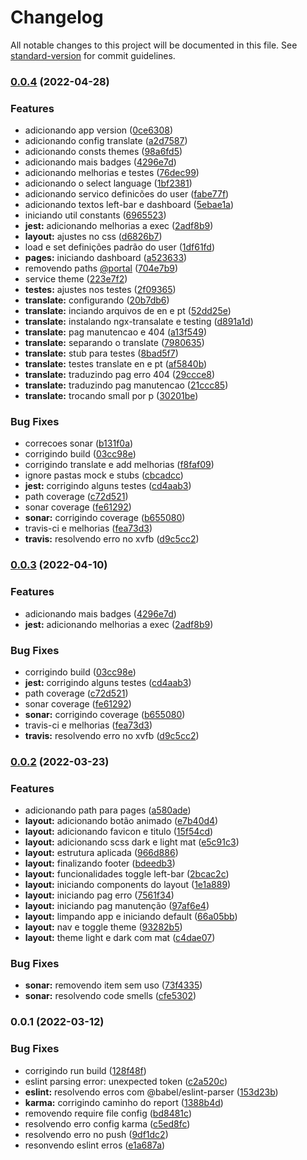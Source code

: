 # Changelog

All notable changes to this project will be documented in this file. See [standard-version](https://github.com/conventional-changelog/standard-version) for commit guidelines.

### [0.0.4](https://github.com/martins86/mfe-portal/compare/v0.0.2...v0.0.4) (2022-04-28)

### Features

- adicionando app version ([0ce6308](https://github.com/martins86/mfe-portal/commit/0ce63081543f3286ec2537e9cb664ef37afb6802))
- adicionando config translate ([a2d7587](https://github.com/martins86/mfe-portal/commit/a2d7587daf5d170adb246b1e949438545686350a))
- adicionando consts themes ([98a6fd5](https://github.com/martins86/mfe-portal/commit/98a6fd5e73c6a2c957137911c287ad1a7598f78a))
- adicionando mais badges ([4296e7d](https://github.com/martins86/mfe-portal/commit/4296e7d873239b698f9eeb1cb34acc80721a76df))
- adicionando melhorias e testes ([76dec99](https://github.com/martins86/mfe-portal/commit/76dec99cbac5be3e45bfd2ad5dbe3c21026b90e5))
- adicionando o select language ([1bf2381](https://github.com/martins86/mfe-portal/commit/1bf2381b23506af8445d2f23bc5ba02f9dae950a))
- adicionando servico definicões do user ([fabe77f](https://github.com/martins86/mfe-portal/commit/fabe77f0cd192fd952fad37ad9e3f96b3e25d479))
- adicionando textos left-bar e dashboard ([5ebae1a](https://github.com/martins86/mfe-portal/commit/5ebae1ae3db3e0ff2ba7bfff127e3dfb7e9b20ca))
- iniciando util constants ([6965523](https://github.com/martins86/mfe-portal/commit/6965523f108ff20c42e1be3d380d13d3c9226cd6))
- **jest:** adicionando melhorias a exec ([2adf8b9](https://github.com/martins86/mfe-portal/commit/2adf8b92a12a9dc96541997d6cac579c632e1ad0))
- **layout:** ajustes no css ([d6826b7](https://github.com/martins86/mfe-portal/commit/d6826b7f8f2caa8bf21c7b2312e7e1299db9bb99))
- load e set definições padrão do user ([1df61fd](https://github.com/martins86/mfe-portal/commit/1df61fdfb427877b21d6ce1a5d3a7dd20b1af2da))
- **pages:** iniciando dashboard ([a523633](https://github.com/martins86/mfe-portal/commit/a523633a264f0359f510d76d036e42371a265c56))
- removendo paths [@portal](https://github.com/portal) ([704e7b9](https://github.com/martins86/mfe-portal/commit/704e7b9161ae26ffc6dca7c8e2e30a067d946f58))
- service theme ([223e7f2](https://github.com/martins86/mfe-portal/commit/223e7f276b3b2d655e9d2d6ed567b5c6e8d27c89))
- **testes:** ajustes nos testes ([2f09365](https://github.com/martins86/mfe-portal/commit/2f093655a6bd8f794efd9c5ec4e93ef9ad771940))
- **translate:** configurando ([20b7db6](https://github.com/martins86/mfe-portal/commit/20b7db646c949fe24a6a05fd6cc5f369d3d714c0))
- **translate:** inciando arquivos de en e pt ([52dd25e](https://github.com/martins86/mfe-portal/commit/52dd25ef0d1630ccd887fcb860d7501bddc5065f))
- **translate:** instalando ngx-transalate e testing ([d891a1d](https://github.com/martins86/mfe-portal/commit/d891a1dce01a738d670e1b841178c7260be4a1ed))
- **translate:** pag manutencao e 404 ([a13f549](https://github.com/martins86/mfe-portal/commit/a13f54941eb9719c3d0e90d810feb5d0d05105e7))
- **translate:** separando o translate ([7980635](https://github.com/martins86/mfe-portal/commit/798063574966b71fbd5bbd4ff25d4b3506dc1948))
- **translate:** stub para testes ([8bad5f7](https://github.com/martins86/mfe-portal/commit/8bad5f7d30f30ac326574f7fd46b5666efcfb3b1))
- **translate:** testes translate en e pt ([af5840b](https://github.com/martins86/mfe-portal/commit/af5840b8038de9692242feaa2aff926698b2a1c2))
- **translate:** traduzindo pag erro 404 ([29ccce8](https://github.com/martins86/mfe-portal/commit/29ccce8bf53084d271f5768a903699e160ff4037))
- **translate:** traduzindo pag manutencao ([21ccc85](https://github.com/martins86/mfe-portal/commit/21ccc85c7ad052bf4d12c65cfe23f1140844108a))
- **translate:** trocando small por p ([30201be](https://github.com/martins86/mfe-portal/commit/30201be58e1150858f4cfdd4bc8a1796d7e3d7c5))

### Bug Fixes

- correcoes sonar ([b131f0a](https://github.com/martins86/mfe-portal/commit/b131f0a857e2394ed7f925a4f39228ae27a63fd2))
- corrigindo build ([03cc98e](https://github.com/martins86/mfe-portal/commit/03cc98ebc671c8ad3f3ec4021e625ee7b000b257))
- corrigindo translate e add melhorias ([f8faf09](https://github.com/martins86/mfe-portal/commit/f8faf098c6d0842f4a5b03f9fb26e16b46ca79b0))
- ignore pastas mock e stubs ([cbcadcc](https://github.com/martins86/mfe-portal/commit/cbcadcc2f27903b639d8e78621d857668010a443))
- **jest:** corrigindo alguns testes ([cd4aab3](https://github.com/martins86/mfe-portal/commit/cd4aab3e1404f41b334e9d9e3720ff09918d5887))
- path coverage ([c72d521](https://github.com/martins86/mfe-portal/commit/c72d521cda62f0fb6843be26b7007cb9a98409d5))
- sonar coverage ([fe61292](https://github.com/martins86/mfe-portal/commit/fe61292ba169463841d1fb963dfd0b7961a059a6))
- **sonar:** corrigindo coverage ([b655080](https://github.com/martins86/mfe-portal/commit/b65508053fdfde3e3439c4bec747590ef73689bc))
- travis-ci e melhorias ([fea73d3](https://github.com/martins86/mfe-portal/commit/fea73d30e5b4b61e165f037563f06c818e61e3de))
- **travis:** resolvendo erro no xvfb ([d9c5cc2](https://github.com/martins86/mfe-portal/commit/d9c5cc2e39364ec7928ec3a84ff6afbc2fe09c0c))

### [0.0.3](https://github.com/martins86/mfe-portal/compare/v0.0.2...v0.0.3) (2022-04-10)

### Features

- adicionando mais badges ([4296e7d](https://github.com/martins86/mfe-portal/commit/4296e7d873239b698f9eeb1cb34acc80721a76df))
- **jest:** adicionando melhorias a exec ([2adf8b9](https://github.com/martins86/mfe-portal/commit/2adf8b92a12a9dc96541997d6cac579c632e1ad0))

### Bug Fixes

- corrigindo build ([03cc98e](https://github.com/martins86/mfe-portal/commit/03cc98ebc671c8ad3f3ec4021e625ee7b000b257))
- **jest:** corrigindo alguns testes ([cd4aab3](https://github.com/martins86/mfe-portal/commit/cd4aab3e1404f41b334e9d9e3720ff09918d5887))
- path coverage ([c72d521](https://github.com/martins86/mfe-portal/commit/c72d521cda62f0fb6843be26b7007cb9a98409d5))
- sonar coverage ([fe61292](https://github.com/martins86/mfe-portal/commit/fe61292ba169463841d1fb963dfd0b7961a059a6))
- **sonar:** corrigindo coverage ([b655080](https://github.com/martins86/mfe-portal/commit/b65508053fdfde3e3439c4bec747590ef73689bc))
- travis-ci e melhorias ([fea73d3](https://github.com/martins86/mfe-portal/commit/fea73d30e5b4b61e165f037563f06c818e61e3de))
- **travis:** resolvendo erro no xvfb ([d9c5cc2](https://github.com/martins86/mfe-portal/commit/d9c5cc2e39364ec7928ec3a84ff6afbc2fe09c0c))

### [0.0.2](https://github.com/martins86/mfe-portal/compare/v0.0.1...v0.0.2) (2022-03-23)

### Features

- adicionando path para pages ([a580ade](https://github.com/martins86/mfe-portal/commit/a580ade0aeddd4935b8a42e1ee573e6c30218ff9))
- **layout:** adicionando botão animado ([e7b40d4](https://github.com/martins86/mfe-portal/commit/e7b40d452fe9fc5347c85ec643d4f78868ca34ca))
- **layout:** adicionando favicon e titulo ([15f54cd](https://github.com/martins86/mfe-portal/commit/15f54cd372f1adc97486deccf3c850653941dd8a))
- **layout:** adicionando scss dark e light mat ([e5c91c3](https://github.com/martins86/mfe-portal/commit/e5c91c3f01bde12084d78468adb4d8ed500dd9a3))
- **layout:** estrutura aplicada ([966d886](https://github.com/martins86/mfe-portal/commit/966d88674918e4f073b6037110439f444581824f))
- **layout:** finalizando footer ([bdeedb3](https://github.com/martins86/mfe-portal/commit/bdeedb3744e42df7e4da6ece77569e6d15a68d71))
- **layout:** funcionalidades toggle left-bar ([2bcac2c](https://github.com/martins86/mfe-portal/commit/2bcac2c150f8a379850060e5ca9eccab50ab1abd))
- **layout:** iniciando components do layout ([1e1a889](https://github.com/martins86/mfe-portal/commit/1e1a889694ea2844973d7ab135f73d875b7e0e78))
- **layout:** iniciando pag erro ([7561f34](https://github.com/martins86/mfe-portal/commit/7561f34e497983bc88810fdb83fe3151ddec72e3))
- **layout:** iniciando pag manutenção ([97af6e4](https://github.com/martins86/mfe-portal/commit/97af6e4793c31846bca3caae9f4deecaa2d0cefc))
- **layout:** limpando app e iniciando default ([66a05bb](https://github.com/martins86/mfe-portal/commit/66a05bb28c0f704f2d38b80b212c8d969d4020cc))
- **layout:** nav e toggle theme ([93282b5](https://github.com/martins86/mfe-portal/commit/93282b5ece0caaaa8528868685d9a47b3c9c2f01))
- **layout:** theme light e dark com mat ([c4dae07](https://github.com/martins86/mfe-portal/commit/c4dae077ef3a7fb2a297053c1ee6fd1d2e9488da))

### Bug Fixes

- **sonar:** removendo item sem uso ([73f4335](https://github.com/martins86/mfe-portal/commit/73f43355e06d6a5a74a940e2f1e45f76d1254b8c))
- **sonar:** resolvendo code smells ([cfe5302](https://github.com/martins86/mfe-portal/commit/cfe530277918aae6d59356d1cbbfc7169cc9c483))

### 0.0.1 (2022-03-12)

### Bug Fixes

- corrigindo run build ([128f48f](https://github.com/martins86/mfe-portal/commit/128f48f8bd67d3739fee6206f937b9a5d4b743d1))
- eslint parsing error: unexpected token ([c2a520c](https://github.com/martins86/mfe-portal/commit/c2a520c3bdf4f88ecefa51969794792106c98c5d))
- **eslint:** resolvendo erros com @babel/eslint-parser ([153d23b](https://github.com/martins86/mfe-portal/commit/153d23b333f95377e1301a7584589e7977959cf5))
- **karma:** corrigindo caminho do report ([1388b4d](https://github.com/martins86/mfe-portal/commit/1388b4d146a0c843bff728ce9e8795d712dcc0b0))
- removendo require file config ([bd8481c](https://github.com/martins86/mfe-portal/commit/bd8481c54d0a2a44eecbbb58651699db428d7257))
- resolvendo erro config karma ([c5ed8fc](https://github.com/martins86/mfe-portal/commit/c5ed8fcd6ff6386cfd59026cff228aa359258b34))
- resolvendo erro no push ([9df1dc2](https://github.com/martins86/mfe-portal/commit/9df1dc29469a09f724b45e80088c62dbcc65557f))
- resonvendo eslint erros ([e1a687a](https://github.com/martins86/mfe-portal/commit/e1a687abbc6939812592ac4ea6c9644830fbca82))
